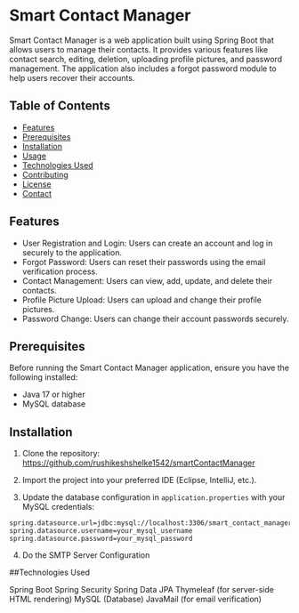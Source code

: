 # Smart Contact Manager

Smart Contact Manager is a web application built using Spring Boot that allows users to manage their contacts. It provides various features like contact search, editing, deletion, uploading profile pictures, and password management. The application also includes a forgot password module to help users recover their accounts.

## Table of Contents
- [Features](#features)
- [Prerequisites](#prerequisites)
- [Installation](#installation)
- [Usage](#usage)
- [Technologies Used](#technologies-used)
- [Contributing](#contributing)
- [License](#license)
- [Contact](#contact)

## Features

- User Registration and Login: Users can create an account and log in securely to the application.
- Forgot Password: Users can reset their passwords using the email verification process.
- Contact Management: Users can view, add, update, and delete their contacts.
- Profile Picture Upload: Users can upload and change their profile pictures.
- Password Change: Users can change their account passwords securely.

## Prerequisites

Before running the Smart Contact Manager application, ensure you have the following installed:

- Java 17 or higher
- MySQL database

## Installation

1. Clone the repository:
https://github.com/rushikeshshelke1542/smartContactManager
2. Import the project into your preferred IDE (Eclipse, IntelliJ, etc.).

3. Update the database configuration in `application.properties` with your MySQL credentials:

```properties
spring.datasource.url=jdbc:mysql://localhost:3306/smart_contact_manager_db
spring.datasource.username=your_mysql_username
spring.datasource.password=your_mysql_password
```
4. Do the SMTP Server Configuration

##Technologies Used

Spring Boot
Spring Security
Spring Data JPA
Thymeleaf (for server-side HTML rendering)
MySQL (Database)
JavaMail (for email verification)

